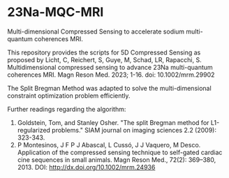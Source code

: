 # 23Na-MQC-MRI
Multi-dimensional Compressed Sensing to accelerate sodium multi-quantum coherences MRI.

This repository provides the scripts for 5D Compressed Sensing as proposed by Licht, C, Reichert, S, Guye, M, Schad, LR, Rapacchi, S. Multidimensional compressed sensing to advance 23Na multi-quantum coherences MRI. Magn Reson Med. 2023; 1-16. doi: 10.1002/mrm.29902

The Split Bregman Method was adapted to solve the multi-dimensional constraint optimization problem efficiently.

Further readings regarding the algorithm: 
1) Goldstein, Tom, and Stanley Osher. "The split Bregman method for L1-regularized problems." SIAM journal on imaging sciences 2.2 (2009): 323-343.
2) P Montesinos, J F P J Abascal, L Cussó, J J Vaquero, M Desco. Application of the compressed sensing technique to self-gated cardiac cine sequences in small animals. Magn Reson Med., 72(2): 369–380, 2013. DOI: http://dx.doi.org/10.1002/mrm.24936
